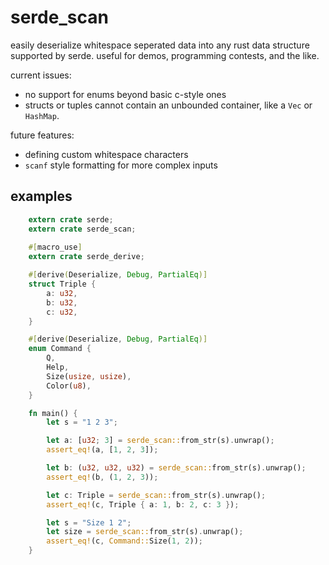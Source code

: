 # serde_scan

easily deserialize whitespace seperated data into any rust data structure supported by serde. useful for demos, programming contests, and the like.

current issues:
 * no support for enums beyond basic c-style ones
 * structs or tuples cannot contain an unbounded container, like a `Vec` or `HashMap`.

future features:
 * defining custom whitespace characters
 * `scanf` style formatting for more complex inputs

## examples

```rust
    extern crate serde;
    extern crate serde_scan;
    
    #[macro_use]
    extern crate serde_derive;

    #[derive(Deserialize, Debug, PartialEq)]
    struct Triple {
        a: u32,
        b: u32,
        c: u32,
    }

    #[derive(Deserialize, Debug, PartialEq)]
    enum Command {
        Q,
        Help,
        Size(usize, usize),
        Color(u8),
    }

    fn main() {
        let s = "1 2 3";

        let a: [u32; 3] = serde_scan::from_str(s).unwrap();
        assert_eq!(a, [1, 2, 3]);

        let b: (u32, u32, u32) = serde_scan::from_str(s).unwrap();
        assert_eq!(b, (1, 2, 3));

        let c: Triple = serde_scan::from_str(s).unwrap();
        assert_eq!(c, Triple { a: 1, b: 2, c: 3 });

        let s = "Size 1 2";
        let size = serde_scan::from_str(s).unwrap();
        assert_eq!(c, Command::Size(1, 2));
    }
```
